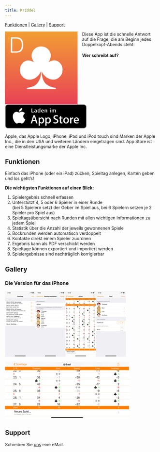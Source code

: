 ```yaml
---
title: Kriddel
---
```

[Funktionen](#funktionen) | [Gallery](#gallery) |  [Support](#support)

<div markdown="1">
<img align="left" alt="Icon" src="assets/kriddel3/Kriddel3_1024.png" width="240" style="margin-right: 15px" >

Diese App ist die schnelle Antwort auf die Frage, die am Beginn jedes Doppelkopf-Abends steht:

#### Wer schreibt auf?

<a href="https://itunes.apple.com/de/app/kriddel/id595693827"><img alt="Appstore Download" src="assets/kriddel3/Download_on_the_App_Store_Badge_DE_Source_135x40.svg"></a>

Apple, das Apple Logo, iPhone, iPad und iPod touch sind Marken der Apple Inc., die in den USA und weiteren Ländern eingetragen sind. App Store ist eine Dienstleistungsmarke der Apple Inc.
</div>

## Funktionen

Einfach das iPhone (oder ein iPad) zücken, Spieltag anlegen, Karten geben und los geht’s!

**Die wichtigsten Funktionen auf einen Blick:**

1. Spielergebnis schnell erfassen
1. Unterstützt 4, 5 oder 6 Spieler in einer Runde<br/>
   (bei 5 Spielern setzt der Geber im Spiel aus, bei 6 Spielern setzen je 2 Spieler pro Spiel aus)
1. Spieltagsübersicht nach Runden mit allen wichtigen Informationen zu jedem Spiel
1. Statistik über die Anzahl der jeweils gewonnenen Spiele
1. Bockrunden werden automatisch verdoppelt
1. Kontakte direkt einem Spieler zuordnen
1. Ergebnis kann als PDF verschickt werden
1. Spieltage können exportiert und importiert werden
1. Spielergebnisse sind nachträglich korrigierbar

## Gallery

### Die Version für das iPhone

<img alt="Spieltage" src="assets/kriddel3/iPhone/Simulator%20Screen%20Shot%20-%20iPhone%20X%20-%20Spieltage.png" width="100"><img alt="Spieltage bearbeiten" src="assets/kriddel3/iPhone/Simulator%20Screen%20Shot%20-%20iPhone%20X%20-%20Spieltag%20bearbeiten.png" width="100"><img alt="Spieltag" src="assets/kriddel3/iPhone/Simulator%20Screen%20Shot%20-%20iPhone%20X%20-%20Spieltag.png" width="100"><img alt="Spiel" src="assets/kriddel3/iPhone/Simulator%20Screen%20Shot%20-%20iPhone%20X%20-%20Spiel.png" width="100">

<img alt="Spieltag quer" src="assets/kriddel3/iPhone/Simulator%20Screen%20Shot%20-%20iPhone%20X%20-%20Spieltag%20quer.png" width="410">

## Support

Schreiben Sie [uns](mailto:support@kriddel.de) eine eMail.
